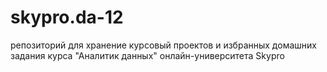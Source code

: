 # skypro.da-12
репозиторий для хранение курсовый проектов и избранных домашних задания курса "Аналитик данных" онлайн-университета Skypro